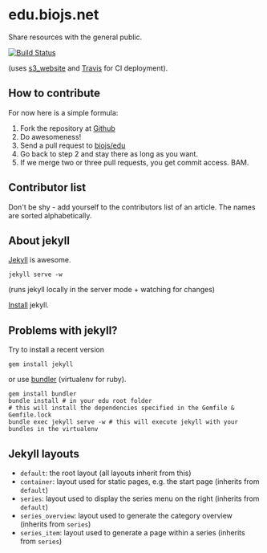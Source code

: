 edu.biojs.net
=============

Share resources with the general public.

[![Build Status][travis]](https://travis-ci.org/biojs/edu)

(uses [s3_website](https://github.com/laurilehmijoki/s3_website) and [Travis][travis] for CI deployment).

[travis]: https://travis-ci.org/biojs/edu.svg?branch=master

How to contribute
---------------

For now here is a simple formula:

1. Fork the repository at [Github](https://github.com/biojs/edu)
2. Do awesomeness!
3. Send a pull request to [biojs/edu](https://github.com/biojs/edu)
4. Go back to step 2 and stay there as long as you want.
5. If we merge two or three pull requests, you get commit access. BAM.


Contributor list
----------------

Don't be shy - add yourself to the contributors list of an article.
The names are sorted alphabetically.

About jekyll
-----------

[Jekyll](http://jekyllrb.com/) is awesome.

```
jekyll serve -w
```
(runs jekyll locally in the server mode + watching for changes)

[Install](http://jekyllrb.com/docs/installation/) jekyll.


Problems with jekyll?
--------------------

Try to install a recent version

```
gem install jekyll
```

or use [bundler](http://bundler.io/) (virtualenv for ruby).

```
gem install bundler
bundle install # in your edu root folder
# this will install the dependencies specified in the Gemfile & Gemfile.lock
bundle exec jekyll serve -w # this will execute jekyll with your bundles in the virtualenv
```

Jekyll layouts
-----------------

* `default`: the root layout (all layouts inherit from this)
* `container`: layout used for static pages, e.g. the start page (inherits from `default`)
* `series`: layout used to display the series menu on the right (inherits from `default`)
* `series_overview`: layout used to generate the category overview (inherits from `series`)
* `series_item`: layout used to generate a page within a series (inherits from `series`)
